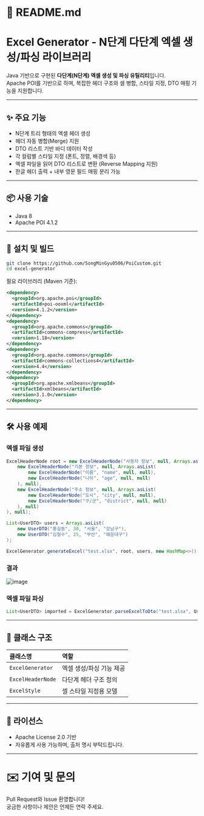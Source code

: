 # 📄 README.md


# Excel Generator - N단계 다단계 엑셀 생성/파싱 라이브러리

Java 기반으로 구현된 **다단계(N단계) 엑셀 생성 및 파싱 유틸리티**입니다.  
Apache POI를 기반으로 하며, 복잡한 헤더 구조와 셀 병합, 스타일 지정, DTO 매핑 기능을 지원합니다.

---

## ✨ 주요 기능

- N단계 트리 형태의 엑셀 헤더 생성
- 헤더 자동 병합(Merge) 지원
- DTO 리스트 기반 바디 데이터 작성
- 각 컬럼별 스타일 지정 (폰트, 정렬, 배경색 등)
- 엑셀 파일을 읽어 DTO 리스트로 변환 (Reverse Mapping 지원)
- 한글 헤더 출력 + 내부 영문 필드 매핑 분리 가능

---

## 📦 사용 기술

- Java 8
- Apache POI 4.1.2

---

## 🚀 설치 및 빌드

```bash
git clone https://github.com/SongMinGyu0506/PoiCustom.git
cd excel-generator
```

필요 라이브러리 (Maven 기준):

```xml
<dependency>
  <groupId>org.apache.poi</groupId>
  <artifactId>poi-ooxml</artifactId>
  <version>4.1.2</version>
</dependency>
<dependency>
  <groupId>org.apache.commons</groupId>
  <artifactId>commons-compress</artifactId>
  <version>1.18</version>
</dependency>
<dependency>
  <groupId>org.apache.commons</groupId>
  <artifactId>commons-collections4</artifactId>
  <version>4.4</version>
</dependency>
<dependency>
  <groupId>org.apache.xmlbeans</groupId>
  <artifactId>xmlbeans</artifactId>
  <version>3.1.0</version>
</dependency>
```

---

## 🛠 사용 예제

### 엑셀 파일 생성

```java
ExcelHeaderNode root = new ExcelHeaderNode("사용자 정보", null, Arrays.asList(
    new ExcelHeaderNode("기본 정보", null, Arrays.asList(
        new ExcelHeaderNode("이름", "name", null, null),
        new ExcelHeaderNode("나이", "age", null, null)
    ), null),
    new ExcelHeaderNode("주소 정보", null, Arrays.asList(
        new ExcelHeaderNode("도시", "city", null, null),
        new ExcelHeaderNode("구/군", "district", null, null)
    ), null)
), null);

List<UserDTO> users = Arrays.asList(
    new UserDTO("홍길동", 30, "서울", "강남구"),
    new UserDTO("김철수", 25, "부산", "해운대구")
);

ExcelGenerator.generateExcel("test.xlsx", root, users, new HashMap<>());
```
### 결과
![image](https://github.com/user-attachments/assets/f4b9091d-b481-47e4-af0b-968b8c2fba2c)


### 엑셀 파일 파싱

```java
List<UserDTO> imported = ExcelGenerator.parseExcelToDto("test.xlsx", UserDTO.class, 2);
```

---

## 📄 클래스 구조

| 클래스명 | 역할 |
|:--|:--|
| `ExcelGenerator` | 엑셀 생성/파싱 기능 제공 |
| `ExcelHeaderNode` | 다단계 헤더 구조 정의 |
| `ExcelStyle` | 셀 스타일 지정용 모델 |

---

## 📝 라이선스

- Apache License 2.0 기반
- 자유롭게 사용 가능하며, 출처 명시 부탁드립니다.

---

# ✉️ 기여 및 문의

Pull Request와 Issue 환영합니다!  
궁금한 사항이나 제안은 언제든 연락 주세요.
